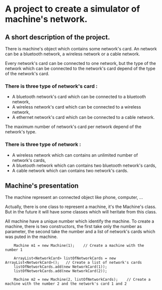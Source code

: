 # A project to create a simulator of machine's network.

## A short description of the project.

There is machine's object which contains some network's card.
An network can be a bluetooth network, a wireless network or a cable network.

Every network's card can be connected to one network, but the type of the network which can be
connected to the network's card depend of the type of the network's card.

### There is three type of network's card :
* A bluetooth network's card which can be connected to a bluetooth network,
* A wireless network's card which can be connected to a wireless network,
* A ethernet network's card which can be connected to a cable network.

The maximum number of network's card per network depend of the network's type.

### There is three type of network :
* A wireless network which can contains an unlimited number of network's cards,
* A bluetooth network which can contains two bluetooth network's cards,
* A cable network which can contains two network's cards.

## Machine's presentation

The machine represent an connected object like phone, computer, ...

Actually, there is one class to represent a machine, it's the Machine's class. But in the future it will have some classes which will heritate from this class.

All machine have a unique number which identify the machine. To create a machine, there is two constructors, the first take only the number 
as parameter, the second take the number and a list of network's cards which was puted in the machine.
```
	Machine m1 = new Machine(1);	// Create a machine with the number 1

	ArrayList<NetworkCard> listOfNetworkCards = new ArrayList<NetworkCard>();	// Create a list of network's cards
	listOfNetworkCards.add(new NetworkCard(1));
	listOfNetworkCards.add(new NetworkCard(2));
	
	Machine m2 = new Machine(2, listOfNetworkCards);	// Create a machine with the number 2 and the network's card 1 and 2
```
